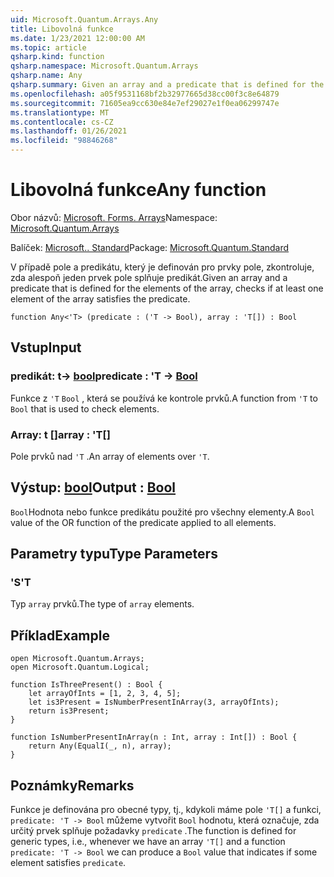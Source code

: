 ```yaml
---
uid: Microsoft.Quantum.Arrays.Any
title: Libovolná funkce
ms.date: 1/23/2021 12:00:00 AM
ms.topic: article
qsharp.kind: function
qsharp.namespace: Microsoft.Quantum.Arrays
qsharp.name: Any
qsharp.summary: Given an array and a predicate that is defined for the elements of the array, checks if at least one element of the array satisfies the predicate.
ms.openlocfilehash: a05f9531168bf2b32977665d38cc00f3c8e64879
ms.sourcegitcommit: 71605ea9cc630e84e7ef29027e1f0ea06299747e
ms.translationtype: MT
ms.contentlocale: cs-CZ
ms.lasthandoff: 01/26/2021
ms.locfileid: "98846268"
---
```

# <a name="any-function"></a><span data-ttu-id="df026-102">Libovolná funkce</span><span class="sxs-lookup"><span data-stu-id="df026-102">Any function</span></span>

<span data-ttu-id="df026-103">Obor názvů: [Microsoft. Forms. Arrays](xref:Microsoft.Quantum.Arrays)</span><span class="sxs-lookup"><span data-stu-id="df026-103">Namespace: [Microsoft.Quantum.Arrays](xref:Microsoft.Quantum.Arrays)</span></span>

<span data-ttu-id="df026-104">Balíček: [Microsoft.. Standard](https://nuget.org/packages/Microsoft.Quantum.Standard)</span><span class="sxs-lookup"><span data-stu-id="df026-104">Package: [Microsoft.Quantum.Standard](https://nuget.org/packages/Microsoft.Quantum.Standard)</span></span>


<span data-ttu-id="df026-105">V případě pole a predikátu, který je definován pro prvky pole, zkontroluje, zda alespoň jeden prvek pole splňuje predikát.</span><span class="sxs-lookup"><span data-stu-id="df026-105">Given an array and a predicate that is defined for the elements of the array, checks if at least one element of the array satisfies the predicate.</span></span>

```qsharp
function Any<'T> (predicate : ('T -> Bool), array : 'T[]) : Bool
```


## <a name="input"></a><span data-ttu-id="df026-106">Vstup</span><span class="sxs-lookup"><span data-stu-id="df026-106">Input</span></span>

### <a name="predicate--t---bool"></a><span data-ttu-id="df026-107">predikát: t-> [bool](xref:microsoft.quantum.lang-ref.bool)</span><span class="sxs-lookup"><span data-stu-id="df026-107">predicate : 'T -> [Bool](xref:microsoft.quantum.lang-ref.bool)</span></span>

<span data-ttu-id="df026-108">Funkce z `'T` `Bool` , která se používá ke kontrole prvků.</span><span class="sxs-lookup"><span data-stu-id="df026-108">A function from `'T` to `Bool` that is used to check elements.</span></span>


### <a name="array--t"></a><span data-ttu-id="df026-109">Array: t []</span><span class="sxs-lookup"><span data-stu-id="df026-109">array : 'T[]</span></span>

<span data-ttu-id="df026-110">Pole prvků nad `'T` .</span><span class="sxs-lookup"><span data-stu-id="df026-110">An array of elements over `'T`.</span></span>



## <a name="output--bool"></a><span data-ttu-id="df026-111">Výstup: [bool](xref:microsoft.quantum.lang-ref.bool)</span><span class="sxs-lookup"><span data-stu-id="df026-111">Output : [Bool](xref:microsoft.quantum.lang-ref.bool)</span></span>

<span data-ttu-id="df026-112">`Bool`Hodnota nebo funkce predikátu použité pro všechny elementy.</span><span class="sxs-lookup"><span data-stu-id="df026-112">A `Bool` value of the OR function of the predicate applied to all elements.</span></span>

## <a name="type-parameters"></a><span data-ttu-id="df026-113">Parametry typu</span><span class="sxs-lookup"><span data-stu-id="df026-113">Type Parameters</span></span>

### <a name="t"></a><span data-ttu-id="df026-114">'S</span><span class="sxs-lookup"><span data-stu-id="df026-114">'T</span></span>

<span data-ttu-id="df026-115">Typ `array` prvků.</span><span class="sxs-lookup"><span data-stu-id="df026-115">The type of `array` elements.</span></span>

## <a name="example"></a><span data-ttu-id="df026-116">Příklad</span><span class="sxs-lookup"><span data-stu-id="df026-116">Example</span></span>

```qsharp
open Microsoft.Quantum.Arrays;
open Microsoft.Quantum.Logical;

function IsThreePresent() : Bool {
    let arrayOfInts = [1, 2, 3, 4, 5];
    let is3Present = IsNumberPresentInArray(3, arrayOfInts);
    return is3Present;
}

function IsNumberPresentInArray(n : Int, array : Int[]) : Bool {
    return Any(EqualI(_, n), array);
}
```

## <a name="remarks"></a><span data-ttu-id="df026-117">Poznámky</span><span class="sxs-lookup"><span data-stu-id="df026-117">Remarks</span></span>

<span data-ttu-id="df026-118">Funkce je definována pro obecné typy, tj., kdykoli máme pole `'T[]` a funkci, `predicate: 'T -> Bool` můžeme vytvořit `Bool` hodnotu, která označuje, zda určitý prvek splňuje požadavky `predicate` .</span><span class="sxs-lookup"><span data-stu-id="df026-118">The function is defined for generic types, i.e., whenever we have an array `'T[]` and a function `predicate: 'T -> Bool` we can produce a `Bool` value that indicates if some element satisfies `predicate`.</span></span>